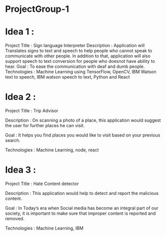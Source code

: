 # ProjectGroup-1

# Idea 1 :
Project Title : Sign language Interpreter
Description : 
Application will Translates signs to text and speech to help people who cannot speak to communicate with other people.
In addition to that, application will also support speech to text conversion for people who doesnot have ability to hear.
Goal : 
To ease the communication with deaf and dumb people.
Technologies : 
Machine Learning using TensorFlow, OpenCV, IBM Watson text to speech, IBM watson speech to text, Python and React
 
# Idea 2 :
Project Title : Trip Advisor

Description :
On scanning a photo of a place, this application would suggest the user for further places he can visit.

Goal : 
It helps you find places you would like to visit based on your previous search.

Technologies : 
Machine Learning, node, react
 
# Idea 3 :
Project Title :  Hate Content detector

Description : 
This application would help to detect and report the malicious content.

Goal :
In Today’s era when Social media has become an integral part of our society, it is important to make sure that improper content is reported and removed.

Technologies :
Machine Learning, IBM 
